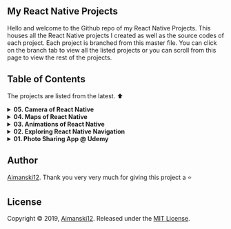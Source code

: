 ## My React Native Projects

Hello and welcome to the Github repo of my React Native Projects. This houses all the React Native projects I created as well as the source codes of each project. Each project is branched from this master file. You can click on the branch tab to view all the listed projects or you can scroll from this page to view the rest of the projects. 

## Table of Contents

The projects are listed from the latest. :arrow_up:

<details>
<summary><strong>05. Camera of React Native </strong></summary>

### Overview :sunglasses:

I was trying to play some api's where I can render a real camera with[React Native Camera](https://github.com/react-native-community/react-native-camera). I was very excited creating this app. It allows you to capture, store and delete images and all the data are saves in [Google Firebase](https://firebase.google.com/). 

[View project source code](https://github.com/Aimanski12/MyReactNativeProjects/tree/proj04).

<div float="left">
<object width="850" height="450">
  <param name="movie" value="https://www.youtube.com/watch?v=BcZZbDwvVFw&feature=youtu.be" />
  <param name="wmode" value="transparent" />
  <embed src="https://www.youtube.com/watch?v=BcZZbDwvVFw&feature=youtu.be"
         type="application/x-shockwave-flash"
         wmode="transparent" width="850" height="450" />
</object>
</div>


</details>

<details>
<summary><strong>04. Maps of React Native </strong></summary>

### Overview :sunglasses:

[View project source code](https://github.com/Aimanski12/MyReactNativeProjects/tree/proj04).

I wanted to make an application that renders [Google Maps](https://www.google.com/maps) so I made this application that renders maps on a mobile device. I had so much fun building this application and I learned how to render map components using `MapView` and the properties that are needed for the map to render. I also learned how to create map markers using `MapView.Marker` and animate the markers when a new location is selected. I also learned how to `Polygons` and `Polylines`. This can be very useful for projects that needs map components.

<div float="left">
<a href="https://user-images.githubusercontent.com/32781697/56159806-31ac9e80-5f8b-11e9-9364-ebbab786a849.gif"><img src="https://user-images.githubusercontent.com/32781697/56159806-31ac9e80-5f8b-11e9-9364-ebbab786a849.gif" title="Project Clip" /></a>
<a href="https://user-images.githubusercontent.com/32781697/56159821-3f622400-5f8b-11e9-8651-d3596e9cf294.gif"><img src="https://user-images.githubusercontent.com/32781697/56159821-3f622400-5f8b-11e9-8651-d3596e9cf294.gif" title="Project Clip" /></a>
<a href="https://user-images.githubusercontent.com/32781697/56159840-4ab54f80-5f8b-11e9-81ce-095fbb2d0577.gif"><img src="https://user-images.githubusercontent.com/32781697/56159840-4ab54f80-5f8b-11e9-81ce-095fbb2d0577.gif" title="Project Clip" /></a>
<a href="https://user-images.githubusercontent.com/32781697/56159853-56a11180-5f8b-11e9-9fa4-fba0aeb036b1.gif"><img src="https://user-images.githubusercontent.com/32781697/56159853-56a11180-5f8b-11e9-9fa4-fba0aeb036b1.gif" title="Project Clip" /></a>
</div>

</details>

<details>
<summary><strong>03. Animations of React Native</strong></summary>

### Overview :sunglasses:
I was playing with `React Native Animation` library for this project and I learned a lot from it. In this project I learned configure animation using `Animate.timing()` and how to compose animation methods. I also explored how to combine animations values and how to modify the segments of the animation using `interpolate()` and use it to built in methods like `transform`, `translate`, `scale`.

[View project source code](https://github.com/Aimanski12/MyReactNativeProjects/tree/proj03).

<div float="left">
<a href="https://user-images.githubusercontent.com/32781697/55842214-1d365500-5af8-11e9-89a9-c422e9357ecb.gif"><img src="https://user-images.githubusercontent.com/32781697/55842214-1d365500-5af8-11e9-89a9-c422e9357ecb.gif" title="Project Clip" /></a>
<a href="https://user-images.githubusercontent.com/32781697/55842293-74d4c080-5af8-11e9-85e7-b0396796a4ed.gif"><img src="https://user-images.githubusercontent.com/32781697/55842293-74d4c080-5af8-11e9-85e7-b0396796a4ed.gif" title="Project Clip" /></a>
<a href="https://user-images.githubusercontent.com/32781697/55842329-a3529b80-5af8-11e9-9dca-5216d1483db4.gif"><img src="https://user-images.githubusercontent.com/32781697/55842329-a3529b80-5af8-11e9-9dca-5216d1483db4.gif" title="Project Clip" /></a>
</div>

</details>

<details>
<summary><strong>02. Exploring React Native Navigation</strong></summary>

### Overview :sunglasses:
This challenge deepens my understanding of `Navigation` functions of [React Native Navigation](https://reactnavigation.org/) version 3.x. Creating tabs using `creareStackNavigator`, `createSwitchNavigator`, `createBottomTabNavigator`, `createAppContainer`, and `createDrawerNavigator` are some of the few things I was exploring in this project.  

[View project source code](https://github.com/Aimanski12/MyReactNativeProjects/tree/proj02).

<div float="left">
<a href="https://user-images.githubusercontent.com/32781697/55290964-4d1a8580-539f-11e9-93c2-221486aef6a7.gif"><img src="https://user-images.githubusercontent.com/32781697/55290964-4d1a8580-539f-11e9-93c2-221486aef6a7.gif" title="Project Clip"/></a>
</div>

  
</details>

<details>
<summary><strong>01. Photo Sharing App @ Udemy</strong></summary>

### Overview :sunglasses:
This is a full [React Native](https://facebook.github.io/react-native/) project I took from [Udemy](https://www.udemy.com/react-native-the-practical-guide/learn/lecture/13914812#content). The course covers a lot of `React Native` fundamentals from `Component` rendering, `Navigation and Routers`, `Animation`, `Styling`, `Redux`, `State and Props` and many more like [Redux](https://redux.js.org/) and [Firebase](https://firebase.google.com/). The course also covers other libraries like [Icons](https://github.com/oblador/react-native-vector-icons), [Camera Detection](https://github.com/react-native-community/react-native-camera) and [Geolocations](https://facebook.github.io/react-native/docs/geolocation). I have learned a lot in this course and it has broaden my knowledge about this framework.

[View project source code](https://github.com/Aimanski12/react-native-p03).

<div align="center">
<a href="https://user-images.githubusercontent.com/32781697/55290400-856a9580-5398-11e9-8ebb-785659c2813f.png"><img src="https://user-images.githubusercontent.com/32781697/55290400-856a9580-5398-11e9-8ebb-785659c2813f.png" title="Project Clip"/></a>
</div>

</details>

## Author

[Aimanski12](https://github.com/Aimanski12).
Thank you very very much for giving this project a :star:

## License 

Copyright © 2019, [Aimanski12](https://github.com/Aimanski12).
Released under the [MIT License](LICENSE).


